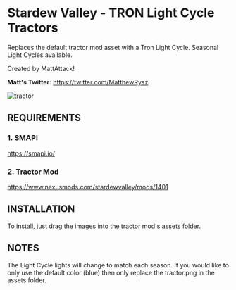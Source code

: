 # Stardew Valley - TRON Light Cycle Tractors
Replaces the default tractor mod asset with a Tron Light Cycle. Seasonal Light Cycles available.

Created by MattAttack!

**Matt's Twitter:** https://twitter.com/MatthewRysz

![tractor](https://i.imgur.com/yC0jI2j.png)

## REQUIREMENTS

### 1. SMAPI
https://smapi.io/

### 2. Tractor Mod
https://www.nexusmods.com/stardewvalley/mods/1401

## INSTALLATION

To install, just drag the images into the tractor mod's assets folder.

## NOTES

The Light Cycle lights will change to match each season. If you would like to only use the default color (blue) then only replace the tractor.png in the assets folder.
